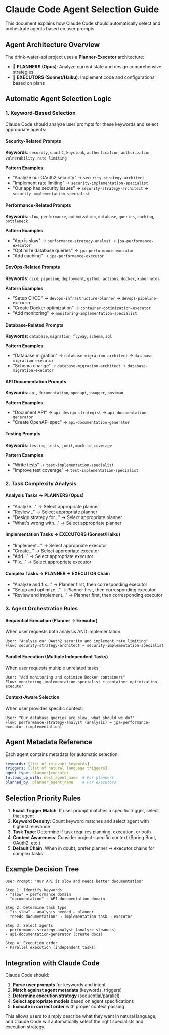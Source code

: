 # Claude Code Agent Selection Guide

This document explains how Claude Code should automatically select and orchestrate agents based on user prompts.

## Agent Architecture Overview

The drink-water-api project uses a **Planner-Executor** architecture:

- **🧠 PLANNERS (Opus)**: Analyze current state and design comprehensive strategies
- **🔧 EXECUTORS (Sonnet/Haiku)**: Implement code and configurations based on plans

## Automatic Agent Selection Logic

### 1. Keyword-Based Selection

Claude Code should analyze user prompts for these keywords and select appropriate agents:

#### Security-Related Prompts
**Keywords**: `security`, `oauth2`, `keycloak`, `authentication`, `authorization`, `vulnerability`, `rate limiting`

**Pattern Examples**:
- "Analyze our OAuth2 security" → `security-strategy-architect`
- "Implement rate limiting" → `security-implementation-specialist`
- "Our app has security issues" → `security-strategy-architect` → `security-implementation-specialist`

#### Performance-Related Prompts
**Keywords**: `slow`, `performance`, `optimization`, `database`, `queries`, `caching`, `bottleneck`

**Pattern Examples**:
- "App is slow" → `performance-strategy-analyst` → `jpa-performance-executor`
- "Optimize database queries" → `jpa-performance-executor`
- "Add caching" → `jpa-performance-executor`

#### DevOps-Related Prompts
**Keywords**: `cicd`, `pipeline`, `deployment`, `github actions`, `docker`, `kubernetes`

**Pattern Examples**:
- "Setup CI/CD" → `devops-infrastructure-planner` → `devops-pipeline-executor`
- "Create Docker optimization" → `container-optimization-executor`
- "Add monitoring" → `monitoring-implementation-specialist`

#### Database-Related Prompts
**Keywords**: `database`, `migration`, `flyway`, `schema`, `sql`

**Pattern Examples**:
- "Database migration" → `database-migration-architect` → `database-migration-executor`
- "Schema change" → `database-migration-architect` → `database-migration-executor`

#### API Documentation Prompts
**Keywords**: `api`, `documentation`, `openapi`, `swagger`, `postman`

**Pattern Examples**:
- "Document API" → `api-design-strategist` → `api-documentation-generator`
- "Create OpenAPI spec" → `api-documentation-generator`

#### Testing Prompts
**Keywords**: `testing`, `tests`, `junit`, `mockito`, `coverage`

**Pattern Examples**:
- "Write tests" → `test-implementation-specialist`
- "Improve test coverage" → `test-implementation-specialist`

### 2. Task Complexity Analysis

#### Analysis Tasks → PLANNERS (Opus)
- "Analyze..." → Select appropriate planner
- "Review..." → Select appropriate planner
- "Design strategy for..." → Select appropriate planner
- "What's wrong with..." → Select appropriate planner

#### Implementation Tasks → EXECUTORS (Sonnet/Haiku)
- "Implement..." → Select appropriate executor
- "Create..." → Select appropriate executor
- "Add..." → Select appropriate executor
- "Fix..." → Select appropriate executor

#### Complex Tasks → PLANNER → EXECUTOR Chain
- "Analyze and fix..." → Planner first, then corresponding executor
- "Setup and optimize..." → Planner first, then corresponding executor
- "Review and implement..." → Planner first, then corresponding executor

### 3. Agent Orchestration Rules

#### Sequential Execution (Planner → Executor)
When user requests both analysis AND implementation:

```
User: "Analyze our OAuth2 security and implement rate limiting"
Flow: security-strategy-architect → security-implementation-specialist
```

#### Parallel Execution (Multiple Independent Tasks)
When user requests multiple unrelated tasks:

```
User: "Add monitoring and optimize Docker containers"
Flow: monitoring-implementation-specialist + container-optimization-executor
```

#### Context-Aware Selection
When user provides specific context:

```
User: "Our database queries are slow, what should we do?"
Flow: performance-strategy-analyst (analysis) → jpa-performance-executor (implementation)
```

## Agent Metadata Reference

Each agent contains metadata for automatic selection:

```yaml
keywords: [list of relevant keywords]
triggers: [list of natural language triggers]
agent_type: planner|executor
follows_up_with: next_agent_name  # For planners
planned_by: planner_agent_name    # For executors
```

## Selection Priority Rules

1. **Exact Trigger Match**: If user prompt matches a specific trigger, select that agent
2. **Keyword Density**: Count keyword matches and select agent with highest relevance
3. **Task Type**: Determine if task requires planning, execution, or both
4. **Context Awareness**: Consider project-specific context (Spring Boot, OAuth2, etc.)
5. **Default Chain**: When in doubt, prefer planner → executor chains for complex tasks

## Example Decision Tree

```
User Prompt: "Our API is slow and needs better documentation"

Step 1: Identify keywords
- "slow" → performance domain
- "documentation" → API documentation domain

Step 2: Determine task type
- "is slow" → analysis needed → planner
- "needs documentation" → implementation task → executor

Step 3: Select agents
- performance-strategy-analyst (analyze slowness)
- api-documentation-generator (create docs)

Step 4: Execution order
- Parallel execution (independent tasks)
```

## Integration with Claude Code

Claude Code should:

1. **Parse user prompts** for keywords and intent
2. **Match against agent metadata** (keywords, triggers)
3. **Determine execution strategy** (sequential/parallel)
4. **Select appropriate models** based on agent specifications
5. **Execute in correct order** with proper context passing

This allows users to simply describe what they want in natural language, and Claude Code will automatically select the right specialists and execution strategy.